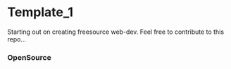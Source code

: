 # Template_1
Starting out on creating freesource web-dev. Feel free to contribute to this repo...
### OpenSource
